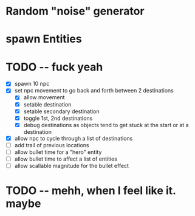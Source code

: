 # Random "noise" generator

# spawn Entities

# TODO -- fuck yeah
* [x] spawn 10 npc
* [x] set npc movement to go back and forth between 2 destinations
    * [x] allow movement
    * [x] setable destination
    * [x] setable secondary destination
    * [x] toggle 1st, 2nd destinations
    * [x] debug destinations as objects tend to get stuck at the start or at a destination
* [x] allow npc to cycle through a list of destinations
* [ ] add trail of previous locations
* [ ] allow bullet time for a "hero" entity
* [ ] allow bullet time to affect a list of entities
* [ ] allow scallable magnitude for the bullet effect

# TODO -- mehh, when I feel like it. maybe
